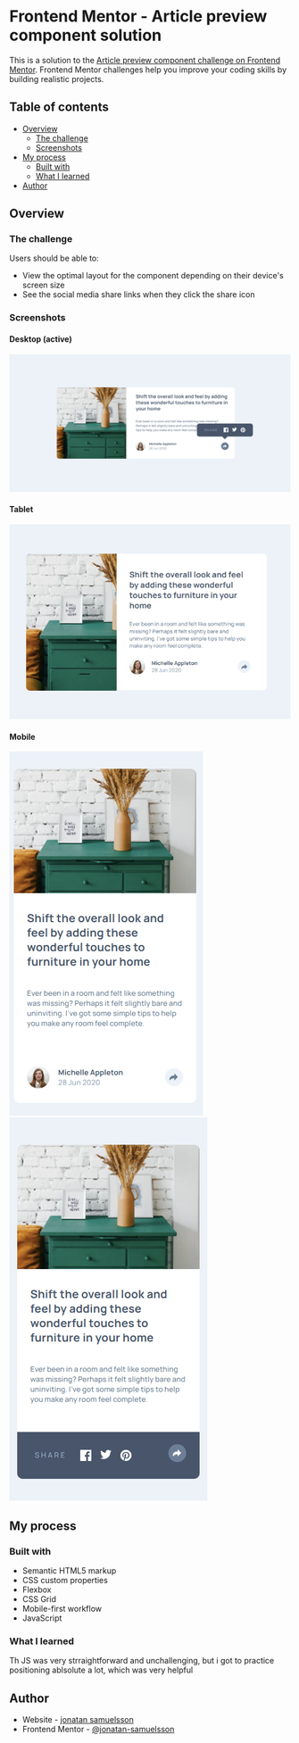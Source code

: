 # Frontend Mentor - Article preview component solution

This is a solution to the [Article preview component challenge on Frontend Mentor](https://www.frontendmentor.io/challenges/article-preview-component-dYBN_pYFT). Frontend Mentor challenges help you improve your coding skills by building realistic projects. 

## Table of contents

- [Overview](#overview)
  - [The challenge](#the-challenge)
  - [Screenshots](#screenshots)
- [My process](#my-process)
  - [Built with](#built-with)
  - [What I learned](#what-i-learned)
- [Author](#author)

## Overview

### The challenge

Users should be able to:

- View the optimal layout for the component depending on their device's screen size
- See the social media share links when they click the share icon

### Screenshots

#### Desktop (active)
![](./images/active-desktop.png)

#### Tablet
![](./images/tablet.png)

#### Mobile 

![](./images/mobile.png) ![](./images/active-mobile.png)





## My process

### Built with

- Semantic HTML5 markup
- CSS custom properties
- Flexbox
- CSS Grid
- Mobile-first workflow
- JavaScript


### What I learned

Th JS was very strraightforward and unchallenging, but i got to practice positioning ablsolute a lot, which was very helpful





## Author

- Website - [jonatan samuelsson](https://jontesamuelsson.se)
- Frontend Mentor - [@jonatan-samuelsson](https://www.frontendmentor.io/profile/jonatan-samuelsson)





